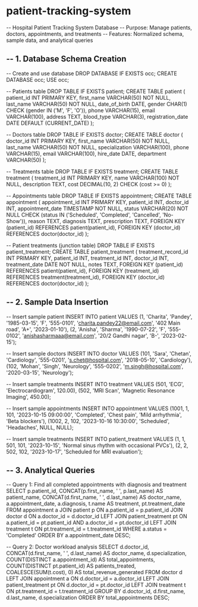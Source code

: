 # patient-tracking-system
-- Hospital Patient Tracking System Database
-- Purpose: Manage patients, doctors, appointments, and treatments
-- Features: Normalized schema, sample data, and analytical queries

-- 1. Database Schema Creation
--------------------------------

-- Create and use database
DROP DATABASE IF EXISTS occ;
CREATE DATABASE occ;
USE occ;

-- Patients table
DROP TABLE IF EXISTS patient;
CREATE TABLE patient (
    patient_id INT PRIMARY KEY,
    first_name VARCHAR(50) NOT NULL,
    last_name VARCHAR(50) NOT NULL,
    date_of_birth DATE,
    gender CHAR(1) CHECK (gender IN ('M', 'F', 'O')),
    phone VARCHAR(15),
    email VARCHAR(100),
    address TEXT,
    blood_type VARCHAR(3),
    registration_date DATE DEFAULT (CURRENT_DATE)
);

-- Doctors table
DROP TABLE IF EXISTS doctor;
CREATE TABLE doctor (
    doctor_id INT PRIMARY KEY,
    first_name VARCHAR(50) NOT NULL,
    last_name VARCHAR(50) NOT NULL,
    specialization VARCHAR(100),
    phone VARCHAR(15),
    email VARCHAR(100),
    hire_date DATE,
    department VARCHAR(50)
);

-- Treatments table
DROP TABLE IF EXISTS treatment;
CREATE TABLE treatment (
    treatment_id INT PRIMARY KEY,
    name VARCHAR(100) NOT NULL,
    description TEXT,
    cost DECIMAL(10, 2) CHECK (cost >= 0)
);

-- Appointments table
DROP TABLE IF EXISTS appointment;
CREATE TABLE appointment (
    appointment_id INT PRIMARY KEY,
    patient_id INT,
    doctor_id INT,
    appointment_date TIMESTAMP NOT NULL,
    status VARCHAR(20) NOT NULL CHECK (status IN ('Scheduled', 'Completed', 'Cancelled', 'No-Show')),
    reason TEXT,
    diagnosis TEXT,
    prescription TEXT,
    FOREIGN KEY (patient_id) REFERENCES patient(patient_id),
    FOREIGN KEY (doctor_id) REFERENCES doctor(doctor_id)
);

-- Patient treatments (junction table)
DROP TABLE IF EXISTS patient_treatment;
CREATE TABLE patient_treatment (
    treatment_record_id INT PRIMARY KEY,
    patient_id INT,
    treatment_id INT,
    doctor_id INT,
    treatment_date DATE NOT NULL,
    notes TEXT,
    FOREIGN KEY (patient_id) REFERENCES patient(patient_id),
    FOREIGN KEY (treatment_id) REFERENCES treatment(treatment_id),
    FOREIGN KEY (doctor_id) REFERENCES doctor(doctor_id)
);

-- 2. Sample Data Insertion
---------------------------

-- Insert sample patient
INSERT INTO patient VALUES
(1, 'Charita', 'Pandey', '1985-03-15', 'F', '555-0101', 'charita.pandey22@email.com', '402 Main road', 'A+', '2023-01-10'),
(2, 'Anisha', 'Sharma', '1990-07-22', 'F', '555-0102', 'anishasharmaaa@email.com', '20/2 Gandhi nagar', 'B-', '2023-02-15');

-- Insert sample doctors
INSERT INTO doctor VALUES
(101, 'Sara', 'Chetan', 'Cardiology', '555-0201', 's.chet@hospital.com', '2018-05-10', 'Cardiology'),
(102, 'Mohan', 'Singh', 'Neurology', '555-0202', 'm.singh@hospital.com', '2020-03-15', 'Neurology');

-- Insert sample treatments
INSERT INTO treatment VALUES
(501, 'ECG', 'Electrocardiogram', 120.00),
(502, 'MRI Scan', 'Magnetic Resonance Imaging', 450.00);

-- Insert sample appointments
INSERT INTO appointment VALUES
(1001, 1, 101, '2023-10-15 09:00:00', 'Completed', 'Chest pain', 'Mild arrhythmia', 'Beta blockers'),
(1002, 2, 102, '2023-10-16 10:30:00', 'Scheduled', 'Headaches', NULL, NULL);

-- Insert sample treatments
INSERT INTO patient_treatment VALUES
(1, 1, 501, 101, '2023-10-15', 'Normal sinus rhythm with occasional PVCs'),
(2, 2, 502, 102, '2023-10-17', 'Scheduled for MRI evaluation');

-- 3. Analytical Queries
------------------------

-- Query 1: Find all completed appointments with diagnosis and treatment
SELECT 
    p.patient_id,
    CONCAT(p.first_name, ' ', p.last_name) AS patient_name,
    CONCAT(d.first_name, ' ', d.last_name) AS doctor_name,
    a.appointment_date,
    a.diagnosis,
    t.name AS treatment,
    pt.treatment_date
FROM 
    appointment a
JOIN 
    patient p ON a.patient_id = p.patient_id
JOIN 
    doctor d ON a.doctor_id = d.doctor_id
LEFT JOIN 
    patient_treatment pt ON a.patient_id = pt.patient_id AND a.doctor_id = pt.doctor_id
LEFT JOIN 
    treatment t ON pt.treatment_id = t.treatment_id
WHERE 
    a.status = 'Completed'
ORDER BY 
    a.appointment_date DESC;

-- Query 2: Doctor workload analysis
SELECT 
    d.doctor_id,
    CONCAT(d.first_name, ' ', d.last_name) AS doctor_name,
    d.specialization,
    COUNT(DISTINCT a.appointment_id) AS total_appointments,
    COUNT(DISTINCT pt.patient_id) AS patients_treated,
    COALESCE(SUM(t.cost), 0) AS total_revenue_generated
FROM 
    doctor d
LEFT JOIN 
    appointment a ON d.doctor_id = a.doctor_id
LEFT JOIN 
    patient_treatment pt ON d.doctor_id = pt.doctor_id
LEFT JOIN 
    treatment t ON pt.treatment_id = t.treatment_id
GROUP BY 
    d.doctor_id, d.first_name, d.last_name, d.specialization
ORDER BY 
    total_appointments DESC;
